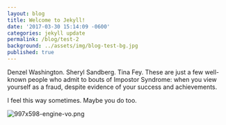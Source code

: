```yaml
---
layout: blog
title: Welcome to Jekyll!
date: '2017-03-30 15:14:09 -0600'
categories: jekyll update
permalink: /blog/test-2
background: ../assets/img/blog-test-bg.jpg
published: true
---
```

Denzel Washington. Sheryl Sandberg. Tina Fey. These are just a few well-known people who admit to bouts of Impostor Syndrome: when you view yourself as a fraud, despite evidence of your success and achievements.

I feel this way sometimes. Maybe you do too.

![997x598-engine-vo.png]({{site.baseurl}}/_drafts/997x598-engine-vo.png)

